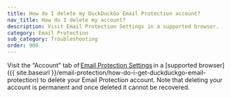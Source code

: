 ```yaml
---
title: How do I delete my DuckDuckGo Email Protection account?
nav_title: How do I delete my account?
description: Visit Email Protection Settings in a supported browser.
category: Email Protection
sub_category: Troubleshooting
order: 900
---
```


Visit the “Account” tab of [Email Protection Settings](https://duckduckgo.com/email/settings/account) in a [supported browser]({{ site.baseurl }}/email-protection/how-do-i-get-duckduckgo-email-protection) to delete your Email Protection account. Note that deleting your account is permanent and once deleted it cannot be recovered.

